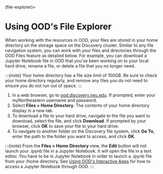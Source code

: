 (file-explorer)=

# Using OOD's File Explorer

When working with the resources in OOD, your files are stored in your home directory
on the storage space on the Discovery cluster. Similar to any file navigation system,
you can work with your files and directories through the OOD Files feature as detailed below.
For example, you can download a Jupyter Notebook file in OOD that you’ve been working
on to your local hard drive, rename a file, or delete a file that you no longer need.

:::{note}
Your home directory has a file size limit of 100GB. Be sure to check your home
directory regularly, and remove any files you do not need to ensure you do not run out of space.
:::

1. In a web browser, go to [ood.discovery.neu.edu](https://ood.discovery.neu.edu). If prompted, enter your myNortheastern username and password.
2. Select **Files > Home Directory**. The contents of your home directory display in a new tab.
3. To download a file to your hard drive, navigate to the file you want to download,
   select the file, and click **Download**. If prompted by your browser,
   click **OK** to save your file to your hard drive.
4. To navigate to another folder on the Discovery file system, click **Go To**,
   enter the path to the folder you want to access, and click **OK**.

:::{note}
From the **Files > Home Directory** view, the **Edit** button will not launch your
.ipynb file in a Jupyter Notebook. It will open the file in a text editor. You have
to be in Jupyter Notebook in order to launch a .ipynb file from your /home directory.
See [Using OOD's Interactive Apps](./03_interactiveapps.md) for how to access a Jupyter Notebook through OOD.
:::
